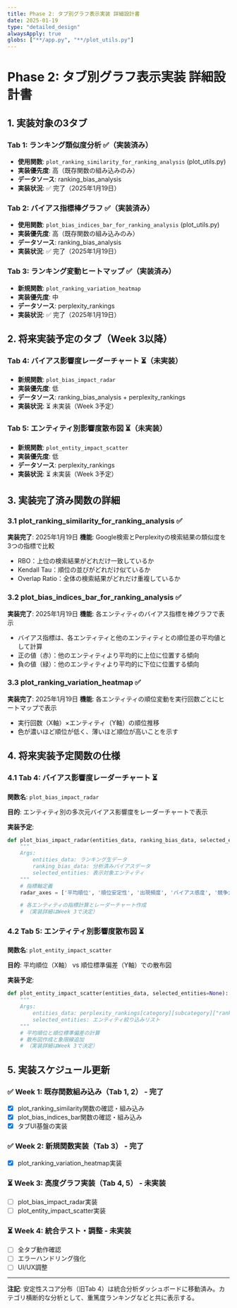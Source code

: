 ```yaml
---
title: Phase 2: タブ別グラフ表示実装 詳細設計書
date: 2025-01-19
type: "detailed_design"
alwaysApply: true
globs: ["**/app.py", "**/plot_utils.py"]
---
```


# Phase 2: タブ別グラフ表示実装 詳細設計書

## 1. 実装対象の3タブ

### Tab 1: ランキング類似度分析 ✅（実装済み）
- **使用関数**: `plot_ranking_similarity_for_ranking_analysis` (plot_utils.py)
- **実装優先度**: 高（既存関数の組み込みのみ）
- **データソース**: ranking_bias_analysis
- **実装状況**: ✅ 完了（2025年1月19日）

### Tab 2: バイアス指標棒グラフ ✅（実装済み）
- **使用関数**: `plot_bias_indices_bar_for_ranking_analysis` (plot_utils.py)
- **実装優先度**: 高（既存関数の組み込みのみ）
- **データソース**: ranking_bias_analysis
- **実装状況**: ✅ 完了（2025年1月19日）

### Tab 3: ランキング変動ヒートマップ ✅（実装済み）
- **新規関数**: `plot_ranking_variation_heatmap`
- **実装優先度**: 中
- **データソース**: perplexity_rankings
- **実装状況**: ✅ 完了（2025年1月19日）

## 2. 将来実装予定のタブ（Week 3以降）

### Tab 4: バイアス影響度レーダーチャート ⏳（未実装）
- **新規関数**: `plot_bias_impact_radar`
- **実装優先度**: 低
- **データソース**: ranking_bias_analysis + perplexity_rankings
- **実装状況**: ⏳ 未実装（Week 3予定）

### Tab 5: エンティティ別影響度散布図 ⏳（未実装）
- **新規関数**: `plot_entity_impact_scatter`
- **実装優先度**: 低
- **データソース**: perplexity_rankings
- **実装状況**: ⏳ 未実装（Week 3予定）

## 3. 実装完了済み関数の詳細

### 3.1 plot_ranking_similarity_for_ranking_analysis ✅
**実装完了**: 2025年1月19日
**機能**: Google検索とPerplexityの検索結果の類似度を3つの指標で比較
- RBO：上位の検索結果がどれだけ一致しているか
- Kendall Tau：順位の並びがどれだけ似ているか
- Overlap Ratio：全体の検索結果がどれだけ重複しているか

### 3.2 plot_bias_indices_bar_for_ranking_analysis ✅
**実装完了**: 2025年1月19日
**機能**: 各エンティティのバイアス指標を棒グラフで表示
- バイアス指標は、各エンティティと他のエンティティとの順位差の平均値として計算
- 正の値（赤）：他のエンティティより平均的に上位に位置する傾向
- 負の値（緑）：他のエンティティより平均的に下位に位置する傾向

### 3.3 plot_ranking_variation_heatmap ✅
**実装完了**: 2025年1月19日
**機能**: 各エンティティの順位変動を実行回数ごとにヒートマップで表示
- 実行回数（X軸）×エンティティ（Y軸）の順位推移
- 色が濃いほど順位が低く、薄いほど順位が高いことを示す

## 4. 将来実装予定関数の仕様

### 4.1 Tab 4: バイアス影響度レーダーチャート ⏳

**関数名**: `plot_bias_impact_radar`

**目的**: エンティティ別の多次元バイアス影響度をレーダーチャートで表示

**実装予定**:
```python
def plot_bias_impact_radar(entities_data, ranking_bias_data, selected_entities=None):
    """
    Args:
        entities_data: ランキング生データ
        ranking_bias_data: 分析済みバイアスデータ
        selected_entities: 表示対象エンティティ
    """
    # 指標軸定義
    radar_axes = ['平均順位', '順位安定性', '出現頻度', 'バイアス感度', '競争力']

    # 各エンティティの指標計算とレーダーチャート作成
    # （実装詳細はWeek 3で決定）
```

### 4.2 Tab 5: エンティティ別影響度散布図 ⏳

**関数名**: `plot_entity_impact_scatter`

**目的**: 平均順位（X軸） vs 順位標準偏差（Y軸）での散布図

**実装予定**:
```python
def plot_entity_impact_scatter(entities_data, selected_entities=None):
    """
    Args:
        entities_data: perplexity_rankings[category][subcategory]["ranking_summary"]["entities"]
        selected_entities: エンティティ絞り込みリスト
    """
    # 平均順位と順位標準偏差の計算
    # 散布図作成と象限線追加
    # （実装詳細はWeek 3で決定）
```

## 5. 実装スケジュール更新

### ✅ Week 1: 既存関数組み込み（Tab 1, 2） - 完了
- [x] plot_ranking_similarity関数の確認・組み込み
- [x] plot_bias_indices_bar関数の確認・組み込み
- [x] タブUI基盤の実装

### ✅ Week 2: 新規関数実装（Tab 3） - 完了
- [x] plot_ranking_variation_heatmap実装

### ⏳ Week 3: 高度グラフ実装（Tab 4, 5） - 未実装
- [ ] plot_bias_impact_radar実装
- [ ] plot_entity_impact_scatter実装

### ⏳ Week 4: 統合テスト・調整 - 未実装
- [ ] 全タブ動作確認
- [ ] エラーハンドリング強化
- [ ] UI/UX調整

---

**注記**: 安定性スコア分布（旧Tab 4）は統合分析ダッシュボードに移動済み。カテゴリ横断的な分析として、重篤度ランキングなどと共に表示する。